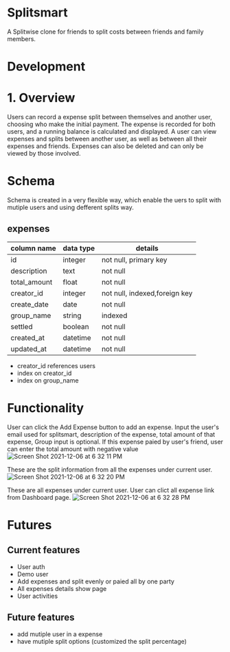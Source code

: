 # Splitsmart

A Splitwise clone for friends to split costs between friends and family members.

# Development
# 1. Overview
Users can record a expense split between themselves and another user, choosing who make the initial payment. The expense is recorded for both users, and a running balance is calculated and displayed. A user can view expenses and splits between another user, as well as between all their expenses and friends. Expenses can also be deleted and can only be viewed by those involved.


# Schema
Schema is created in a very flexible way, which enable the uers to split with mutiple users and using defferent splits way.
## expenses

| column name   | data type | details               |
|---------------|-----------|-----------------------|
| id            | integer   | not null, primary key |
| description   | text    | not null                      |
| total_amount | float   | not null              |
| creator_id    | integer    | not null, indexed,foreign key |
| create_date   | date      | not null                      |
| group_name        | string | indexed                       |
| settled      | boolean   |not null|
| created_at      | datetime  | not null                      |
| updated_at      | datetime  |  not null                     |

* creator_id references users
* index on creator_id
* index on group_name

# Functionality
User can click the Add Expense button to add an expense. Input the user's email used for splitsmart, description of the expense, total amount of that expense,
Group input is optional. If this expense paied by user's friend, user can enter the total amount with negative value
![Screen Shot 2021-12-06 at 6 32 11 PM](https://user-images.githubusercontent.com/72324311/144955478-0ba2e4a1-b843-4fbe-a591-d5a3982a2815.png)

These are the split information from all the expenses under current user.
![Screen Shot 2021-12-06 at 6 32 20 PM](https://user-images.githubusercontent.com/72324311/144955500-83d4f80f-80f3-48cf-83ae-b0e73ced0aca.png)

These are all expenses under current user. User can clict all expense link from Dashboard page.
![Screen Shot 2021-12-06 at 6 32 28 PM](https://user-images.githubusercontent.com/72324311/144955507-88420007-c445-495d-9a40-507f1b92efe2.png)


# Futures

## Current features
* User auth
* Demo user
* Add expenses and split evenly or paied all by one party
* All expenses details show page
* User activities


## Future features
* add mutiple user in a expense
* have mutiple split options (customized the split percentage)

